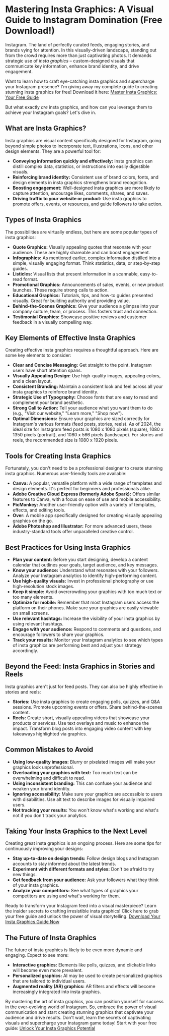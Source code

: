 # Mastering Insta Graphics: A Visual Guide to Instagram Domination (Free Download!)

Instagram. The land of perfectly curated feeds, engaging stories, and brands vying for attention. In this visually-driven landscape, standing out from the crowd requires more than just captivating photos. It demands strategic use of *insta graphics* – custom-designed visuals that communicate key information, enhance brand identity, and drive engagement.

Want to learn how to craft eye-catching insta graphics and supercharge your Instagram presence? I'm giving away my complete guide to creating stunning insta graphics for free! Download it here: [Master Insta Graphics: Your Free Guide](https://udemywork.com/insta-graphics)

But what exactly *are* insta graphics, and how can you leverage them to achieve your Instagram goals? Let's dive in.

## What are Insta Graphics?

Insta graphics are visual content specifically designed for Instagram, going beyond simple photos to incorporate text, illustrations, icons, and other design elements. They are a powerful tool for:

*   **Conveying information quickly and effectively:** Insta graphics can distill complex data, statistics, or instructions into easily digestible visuals.
*   **Reinforcing brand identity:** Consistent use of brand colors, fonts, and design elements in insta graphics strengthens brand recognition.
*   **Boosting engagement:** Well-designed insta graphics are more likely to capture attention, encourage likes, comments, shares, and saves.
*   **Driving traffic to your website or product:** Use insta graphics to promote offers, events, or resources, and guide followers to take action.

## Types of Insta Graphics

The possibilities are virtually endless, but here are some popular types of insta graphics:

*   **Quote Graphics:** Visually appealing quotes that resonate with your audience. These are highly shareable and can boost engagement.
*   **Infographics:** As mentioned earlier, complex information distilled into a simple, visually engaging format. Think statistics, data, or step-by-step guides.
*   **Listicles:** Visual lists that present information in a scannable, easy-to-read format.
*   **Promotional Graphics:** Announcements of sales, events, or new product launches. These require strong calls to action.
*   **Educational Graphics:** Tutorials, tips, and how-to guides presented visually. Great for building authority and providing value.
*   **Behind-the-Scenes Graphics:** Give your audience a glimpse into your company culture, team, or process. This fosters trust and connection.
*   **Testimonial Graphics:** Showcase positive reviews and customer feedback in a visually compelling way.

## Key Elements of Effective Insta Graphics

Creating effective insta graphics requires a thoughtful approach. Here are some key elements to consider:

*   **Clear and Concise Messaging:** Get straight to the point. Instagram users have short attention spans.
*   **Visually Appealing Design:** Use high-quality images, appealing colors, and a clean layout.
*   **Consistent Branding:** Maintain a consistent look and feel across all your insta graphics to reinforce brand identity.
*   **Strategic Use of Typography:** Choose fonts that are easy to read and complement your brand aesthetic.
*   **Strong Call to Action:** Tell your audience what you want them to do (e.g., "Visit our website," "Learn more," "Shop now").
*   **Optimal Dimensions:** Ensure your graphics are sized correctly for Instagram's various formats (feed posts, stories, reels). As of 2024, the ideal size for Instagram feed posts is 1080 x 1080 pixels (square), 1080 x 1350 pixels (portrait), and 1080 x 566 pixels (landscape). For stories and reels, the recommended size is 1080 x 1920 pixels.

## Tools for Creating Insta Graphics

Fortunately, you don't need to be a professional designer to create stunning insta graphics. Numerous user-friendly tools are available:

*   **Canva:** A popular, versatile platform with a wide range of templates and design elements. It's perfect for beginners and professionals alike.
*   **Adobe Creative Cloud Express (formerly Adobe Spark):** Offers similar features to Canva, with a focus on ease of use and mobile accessibility.
*   **PicMonkey:** Another user-friendly option with a variety of templates, effects, and editing tools.
*   **Over:** A mobile app specifically designed for creating visually appealing graphics on the go.
*   **Adobe Photoshop and Illustrator:** For more advanced users, these industry-standard tools offer unparalleled creative control.

## Best Practices for Using Insta Graphics

*   **Plan your content:** Before you start designing, develop a content calendar that outlines your goals, target audience, and key messages.
*   **Know your audience:** Understand what resonates with your followers. Analyze your Instagram analytics to identify high-performing content.
*   **Use high-quality visuals:** Invest in professional photography or use high-resolution stock images.
*   **Keep it simple:** Avoid overcrowding your graphics with too much text or too many elements.
*   **Optimize for mobile:** Remember that most Instagram users access the platform on their phones. Make sure your graphics are easily viewable on small screens.
*   **Use relevant hashtags:** Increase the visibility of your insta graphics by using relevant hashtags.
*   **Engage with your audience:** Respond to comments and questions, and encourage followers to share your graphics.
*   **Track your results:** Monitor your Instagram analytics to see which types of insta graphics are performing best and adjust your strategy accordingly.

## Beyond the Feed: Insta Graphics in Stories and Reels

Insta graphics aren't just for feed posts. They can also be highly effective in stories and reels:

*   **Stories:** Use insta graphics to create engaging polls, quizzes, and Q&A sessions. Promote upcoming events or offers. Share behind-the-scenes content.
*   **Reels:** Create short, visually appealing videos that showcase your products or services. Use text overlays and music to enhance the impact. Transform blog posts into engaging video content with key takeaways highlighted via graphics.

## Common Mistakes to Avoid

*   **Using low-quality images:** Blurry or pixelated images will make your graphics look unprofessional.
*   **Overloading your graphics with text:** Too much text can be overwhelming and difficult to read.
*   **Using inconsistent branding:** This can confuse your audience and weaken your brand identity.
*   **Ignoring accessibility:** Make sure your graphics are accessible to users with disabilities. Use alt text to describe images for visually impaired users.
*   **Not tracking your results:** You won't know what's working and what's not if you don't track your analytics.

## Taking Your Insta Graphics to the Next Level

Creating great insta graphics is an ongoing process. Here are some tips for continuously improving your designs:

*   **Stay up-to-date on design trends:** Follow design blogs and Instagram accounts to stay informed about the latest trends.
*   **Experiment with different formats and styles:** Don't be afraid to try new things.
*   **Get feedback from your audience:** Ask your followers what they think of your insta graphics.
*   **Analyze your competitors:** See what types of graphics your competitors are using and what's working for them.

Ready to transform your Instagram feed into a visual masterpiece? Learn the insider secrets to crafting irresistible insta graphics! Click here to grab your free guide and unlock the power of visual storytelling. [Download Your Insta Graphics Guide Now](https://udemywork.com/insta-graphics)

## The Future of Insta Graphics

The future of insta graphics is likely to be even more dynamic and engaging. Expect to see more:

*   **Interactive graphics:** Elements like polls, quizzes, and clickable links will become even more prevalent.
*   **Personalized graphics:** AI may be used to create personalized graphics that are tailored to individual users.
*   **Augmented reality (AR) graphics:** AR filters and effects will become increasingly integrated into insta graphics.

By mastering the art of insta graphics, you can position yourself for success in the ever-evolving world of Instagram. So, embrace the power of visual communication and start creating stunning graphics that captivate your audience and drive results. Don't wait, learn the secrets of captivating visuals and supercharge your Instagram game today! Start with your free guide: [Unlock Your Insta Graphics Potential](https://udemywork.com/insta-graphics)

